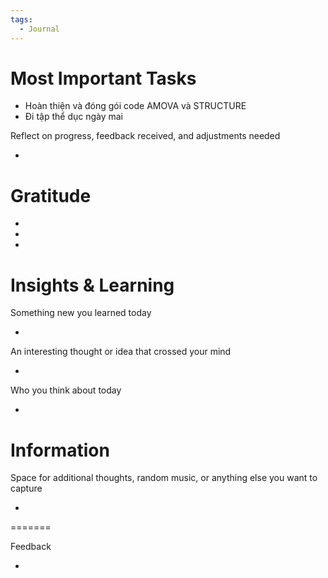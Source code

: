 ```yaml
---
tags:
  - Journal
---
```


# Most Important Tasks

- Hoàn thiện và đóng gói code AMOVA và STRUCTURE
- Đi tập thể dục ngày mai

Reflect on progress, feedback received, and adjustments needed

- 

# Gratitude

- 
- 
- 

# Insights & Learning

Something new you learned today

- 

An interesting thought or idea that crossed your mind

- 

Who you think about today

- 

# Information

Space for additional thoughts, random music, or anything else you want to capture

- 
=======

Feedback

- 